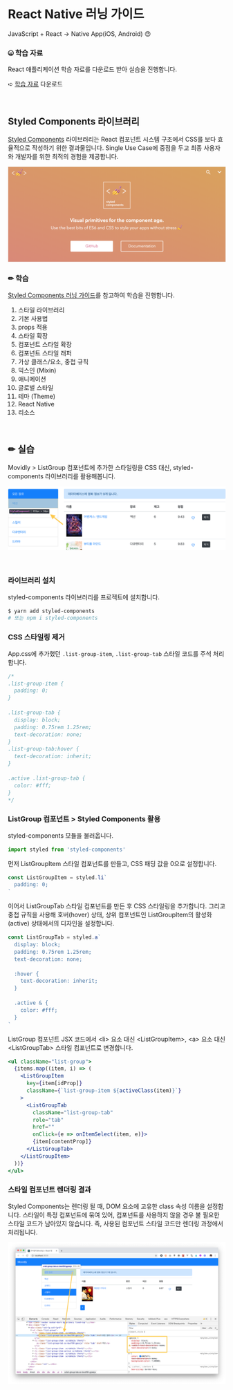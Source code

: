 # React Native 러닝 가이드

JavaScript + React → Native App(iOS, Android) 😍

### 🤐 학습 자료

React 애플리케이션 학습 자료를 다운로드 받아 실습을 진행합니다.

➪ [학습 자료](https://github.com/yamoo9/react-native/archive/styled-components-start.zip) 다운로드

<br>

## Styled Components 라이브러리

[Styled Components](https://www.styled-components.com/) 라이브러리는 React 컴포넌트 시스템 구조에서 CSS를 보다 효율적으로 작성하기 위한 결과물입니다. Single Use Case에 중점을 두고 최종 사용자와 개발자를 위한 최적의 경험을 제공합니다.

![](assets/styled-components.png)

### ✏ 학습

[Styled Components 러닝 가이드](https://yamoo9.github.io/react-native/guidebook/sc-gettring-started.html)를 참고하여 학습을 진행합니다.

1. 스타일 라이브러리
1. 기본 사용법
1. props 적용
1. 스타일 확장
1. 컴포넌트 스타일 확장
1. 컴포넌트 스타일 래퍼
1. 가상 클래스/요소, 중첩 규칙
1. 믹스인 (Mixin)
1. 애니메이션
1. 글로벌 스타일
1. 테마 (Theme)
1. React Native
1. 리소스

<br>

## ✏ 실습

Movidly > ListGroup 컴포넌트에 추가한 스타일링을 CSS 대신, styled-components 라이브러리를 활용해봅니다.

![](assets/css-to-styled-components.png)

<br>

### 라이브러리 설치

styled-components 라이브러리를 프로젝트에 설치합니다.

```sh
$ yarn add styled-components
# 또는 npm i styled-components
```

### CSS 스타일링 제거

App.css에 추가했던 `.list-group-item`, `.list-group-tab` 스타일 코드를 주석 처리합니다.

```css
/*
.list-group-item {
  padding: 0;
}

.list-group-tab {
  display: block;
  padding: 0.75rem 1.25rem;
  text-decoration: none;
}
.list-group-tab:hover {
  text-decoration: inherit;
}

.active .list-group-tab {
  color: #fff;
}
*/
```

### ListGroup 컴포넌트 > Styled Components 활용

styled-components 모듈을 불러옵니다.

```jsx
import styled from 'styled-components'
```

먼저 ListGroupItem 스타일 컴포넌트를 만들고, CSS 패딩 값을 0으로 설정합니다.

```jsx
const ListGroupItem = styled.li`
  padding: 0;
`
```

이어서 ListGroupTab 스타일 컴포넌트를 만든 후 CSS 스타일링을 추가합니다.
그리고 중첩 규칙을 사용해 호버(hover) 상태, 상위 컴포넌트인 ListGroupItem의 활성화(active) 상태에서의 디자인을 설정합니다.

```jsx
const ListGroupTab = styled.a`
  display: block;
  padding: 0.75rem 1.25rem;
  text-decoration: none;

  :hover {
    text-decoration: inherit;
  }

  .active & {
    color: #fff;
  }
`
```

ListGroup 컴포넌트 JSX 코드에서 \<li\> 요소 대신 \<ListGroupItem\>, \<a\> 요소 대신 \<ListGroupTab\> 스타일 컴포넌트로 변경합니다.

```jsx
<ul className="list-group">
  {items.map((item, i) => (
    <ListGroupItem
      key={item[idProp]}
      className={`list-group-item ${activeClass(item)}`}
    >
      <ListGroupTab
        className="list-group-tab"
        role="tab"
        href=""
        onClick={e => onItemSelect(item, e)}>
        {item[contentProp]}
      </ListGroupTab>
    </ListGroupItem>
  ))}
</ul>
```


### 스타일 컴포넌트 렌더링 결과

Styled Components는 렌더링 될 때, DOM 요소에 고유한 class 속성 이름을 설정합니다. 스타일이 특정 컴포넌트에 묶여 있어, 컴포넌트를 사용하지 않을 경우 불 필요한 스타일 코드가 남아있지 않습니다. 즉, 사용된 컴포넌트 스타일 코드만 렌더링 과정에서 처리됩니다.

![](assets/styled-components-dom.png)
